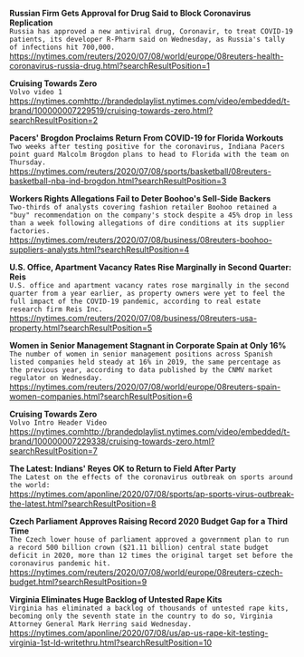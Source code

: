 **Russian Firm Gets Approval for Drug Said to Block Coronavirus Replication**\
`Russia has approved a new antiviral drug, Coronavir, to treat COVID-19 patients, its developer R-Pharm said on Wednesday, as Russia's tally of infections hit 700,000.`\
https://nytimes.com/reuters/2020/07/08/world/europe/08reuters-health-coronavirus-russia-drug.html?searchResultPosition=1

**Cruising Towards Zero**\
`Volvo video 1`\
https://nytimes.comhttp://brandedplaylist.nytimes.com/video/embedded/t-brand/100000007229519/cruising-towards-zero.html?searchResultPosition=2

**Pacers' Brogdon Proclaims Return From COVID-19 for Florida Workouts**\
`Two weeks after testing positive for the coronavirus, Indiana Pacers point guard Malcolm Brogdon plans to head to Florida with the team on Thursday.`\
https://nytimes.com/reuters/2020/07/08/sports/basketball/08reuters-basketball-nba-ind-brogdon.html?searchResultPosition=3

**Workers Rights Allegations Fail to Deter Boohoo's Sell-Side Backers**\
`Two-thirds of analysts covering fashion retailer Boohoo retained a "buy" recommendation on the company's stock despite a 45% drop in less than a week following allegations of dire conditions at its supplier factories.`\
https://nytimes.com/reuters/2020/07/08/business/08reuters-boohoo-suppliers-analysts.html?searchResultPosition=4

**U.S. Office, Apartment Vacancy Rates Rise Marginally in Second Quarter: Reis**\
`U.S. office and apartment vacancy rates rose marginally in the second quarter from a year earlier, as property owners were yet to feel the full impact of the COVID-19 pandemic, according to real estate research firm Reis Inc.`\
https://nytimes.com/reuters/2020/07/08/business/08reuters-usa-property.html?searchResultPosition=5

**Women in Senior Management Stagnant in Corporate Spain at Only 16%**\
`The number of women in senior management positions across Spanish listed companies held steady at 16% in 2019, the same percentage as the previous year, according to data published by the CNMV market regulator on Wednesday.`\
https://nytimes.com/reuters/2020/07/08/world/europe/08reuters-spain-women-companies.html?searchResultPosition=6

**Cruising Towards Zero**\
`Volvo Intro Header Video`\
https://nytimes.comhttp://brandedplaylist.nytimes.com/video/embedded/t-brand/100000007229338/cruising-towards-zero.html?searchResultPosition=7

**The Latest: Indians' Reyes OK to Return to Field After Party**\
`The Latest on the effects of the coronavirus outbreak on sports around the world:`\
https://nytimes.com/aponline/2020/07/08/sports/ap-sports-virus-outbreak-the-latest.html?searchResultPosition=8

**Czech Parliament Approves Raising Record 2020 Budget Gap for a Third Time**\
`The Czech lower house of parliament approved a government plan to run a record 500 billion crown ($21.11 billion) central state budget deficit in 2020, more than 12 times the original target set before the coronavirus pandemic hit.`\
https://nytimes.com/reuters/2020/07/08/world/europe/08reuters-czech-budget.html?searchResultPosition=9

**Virginia Eliminates Huge Backlog of Untested Rape Kits**\
`Virginia has eliminated a backlog of thousands of untested rape kits, becoming only the seventh state in the country to do so, Virginia Attorney General Mark Herring said Wednesday.`\
https://nytimes.com/aponline/2020/07/08/us/ap-us-rape-kit-testing-virginia-1st-ld-writethru.html?searchResultPosition=10

